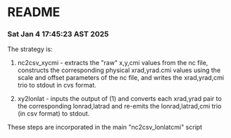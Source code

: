 # README #

### Sat Jan  4 17:45:23 AST 2025 ###

The strategy is:

1) nc2csv_xycmi - extracts the "raw" x,y,cmi values from the nc file,
   constructs the corresponding physical xrad,yrad.cmi values using the
   scale and offset parameters of the nc file, and writes the xrad,yrad,cmi
   trio to stdout in cvs format.
   
2) xy2lonlat - inputs the output of (1) and converts each xrad,yrad pair
   to the corresponding lonrad,latrad and re-emits the lonrad,latrad,cmi
   trio (in csv format) to stdout.

These steps are incorporated in the main "nc2csv_lonlatcmi" script
